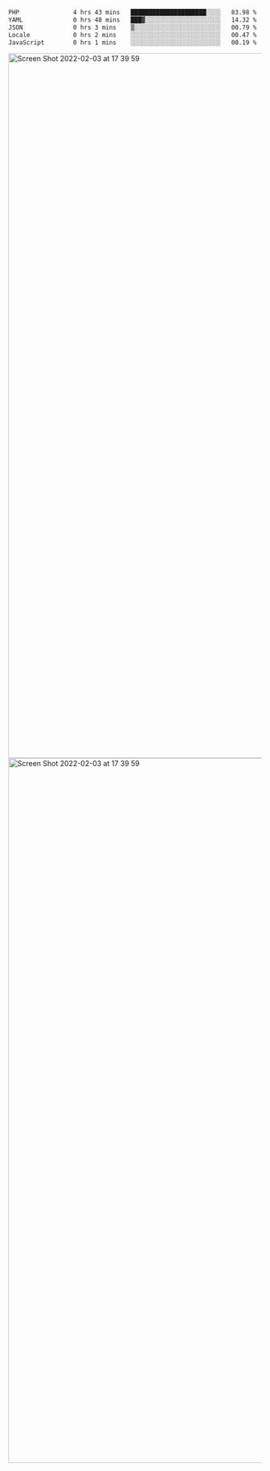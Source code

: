 <!--START_SECTION:waka-->

```txt
PHP               4 hrs 43 mins   █████████████████████░░░░   83.98 %
YAML              0 hrs 48 mins   ███▓░░░░░░░░░░░░░░░░░░░░░   14.32 %
JSON              0 hrs 3 mins    ▒░░░░░░░░░░░░░░░░░░░░░░░░   00.79 %
Locale            0 hrs 2 mins    ░░░░░░░░░░░░░░░░░░░░░░░░░   00.47 %
JavaScript        0 hrs 1 mins    ░░░░░░░░░░░░░░░░░░░░░░░░░   00.19 %
```

<!--END_SECTION:waka-->

<img width="1400" alt="Screen Shot 2022-02-03 at 17 39 59" src="https://user-images.githubusercontent.com/45716542/152387304-f2b60485-53a6-4f4b-a818-5cefb1b0c0ae.png">
<img width="1400" alt="Screen Shot 2022-02-03 at 17 39 59" src="https://user-images.githubusercontent.com/45716542/152387273-ea5cdf21-2a45-44da-8bef-00c1763b1d42.png">
